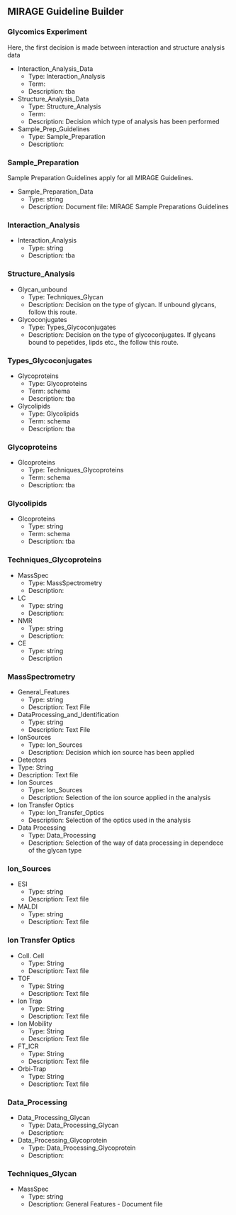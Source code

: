 ## MIRAGE Guideline Builder

### Glycomics Experiment

Here, the first decision is made between interaction and structure analysis data

* Interaction_Analysis_Data
  * Type: Interaction_Analysis
  * Term:
  * Description: tba
* Structure_Analysis_Data
  * Type: Structure_Analysis
  * Term:
  * Description: Decision which type of analysis has been performed
* Sample_Prep_Guidelines
  * Type: Sample_Preparation
  * Description:

### Sample_Preparation

Sample Preparation Guidelines apply for all MIRAGE Guidelines.

* Sample_Preparation_Data
  * Type: string
  * Description: Document file: MIRAGE Sample Preparations Guidelines

### Interaction_Analysis

* Interaction_Analysis
  * Type: string
  * Description: tba

### Structure_Analysis

* Glycan_unbound
  * Type: Techniques_Glycan
  * Description: Decision on the type of glycan. If unbound glycans, follow this route.
* Glycoconjugates
  * Type: Types_Glycoconjugates
  * Description: Decision on the type of glycoconjugates. If glycans bound to pepetides, lipds etc., the follow this route.

### Types_Glycoconjugates

* Glycoproteins
  * Type: Glycoproteins
  * Term: schema
  * Description: tba
* Glycolipids
  * Type: Glycolipids
  * Term: schema
  * Description: tba

### Glycoproteins

* Glcoproteins
  * Type: Techniques_Glycoproteins
  * Term: schema
  * Description: tba

### Glycolipids

* Glcoproteins
  * Type: string
  * Term: schema
  * Description: tba

### Techniques_Glycoproteins

* MassSpec
  * Type: MassSpectrometry
  * Description:
* LC
  * Type: string
  * Description:
* NMR
  * Type: string
  * Description:
* CE
  * Type: string
  * Description

### MassSpectrometry

* General_Features
  * Type: string
  * Description: Text File
* DataProcessing_and_Identification
  * Type: string
  * Description: Text File
* IonSources
  * Type: Ion_Sources
  * Description: Decision which ion source has been applied
 * Detectors
  * Type: String
  * Description: Text file
 * Ion Sources
   * Type: Ion_Sources
   * Description: Selection of the ion source applied in the analysis
 * Ion Transfer Optics
   * Type: Ion_Transfer_Optics
   * Description: Selection of the optics used in the analysis
 * Data Processing
   * Type: Data_Processing
   * Description: Selection of the way of data processing in dependece of the glycan type

### Ion_Sources

* ESI
  * Type: string
  * Description: Text file
* MALDI
  * Type: string
  * Description: Text file

### Ion Transfer Optics

* Coll. Cell
  * Type: String
  * Description: Text file
* TOF
  * Type: String
  * Description: Text file  
* Ion Trap
  * Type: String
  * Description: Text file
* Ion Mobility
  * Type: String
  * Description: Text file
* FT_ICR
  * Type: String
  * Description: Text file
* Orbi-Trap
  * Type: String
  * Description: Text file
 
### Data_Processing

* Data_Processing_Glycan
  * Type: Data_Processing_Glycan
  * Description:
* Data_Processing_Glycoprotein
  * Type: Data_Processing_Glycoprotein
  * Description: 
    
### Techniques_Glycan

* MassSpec
  * Type: string
  * Description: General Features - Document file
  
